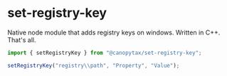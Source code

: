 # set-registry-key

Native node module that adds registry keys on windows. Written in C++. That's all.

```javascript
import { setRegistryKey } from "@canopytax/set-registry-key";

setRegistryKey("registry\\path", "Property", "Value");
```
